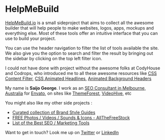 # HelpMeBuild
[HelpMeBuild.io](http://helpmebuild.io) is a small sideproject that aims to collect all the awesome builder that will help people to make websites, logos, apps, mockups and everything else. Most of these tools offer an intuitive interface that you can use to build your project. 



You can use the header navigation to filter the list of tools available the site. We also give you the option to search and filter the result by bringing out the sidebar by clicking on the top left filter icon. 

I could not have done with project without the awesome folks at CodyHouse and Codrops, who introduced me to all these awesome resources like [CSS Content Filter](http://codyhouse.co/gem/content-filter/), [CSS Animated Headlines](http://codyhouse.co/gem/css-animated-headlines/), [Animated Background Headers](http://tympanus.net/codrops/2014/09/23/animated-background-headers/)

My name is **Saijo George**. I work as an [SEO Consultant in Melbourne, Australia](http://saijogeorge.com/) for [Envato](http://www.envato.com/), on sites like [ThemeForest](http://themeforest.net), [VideoHive](http://videohive.net), etc

You might also like my other side projects :
- [Curated collection of Brand Style Guides](http://saijogeorge.com/brand-style-guide-examples/)
- [FREE Photos / Videos / Sounds & Icons - AllTheFreeStock](http://allthefreestock.com)
- [List of the Best SEO / Marketing Tools](http://saijogeorge.com/best-marketing-tools/)

Want to get in touch? Look me up on [Twitter](https://twitter.com/Saijo_George) or [LinkedIn](https://au.linkedin.com/in/saijogeorge)
